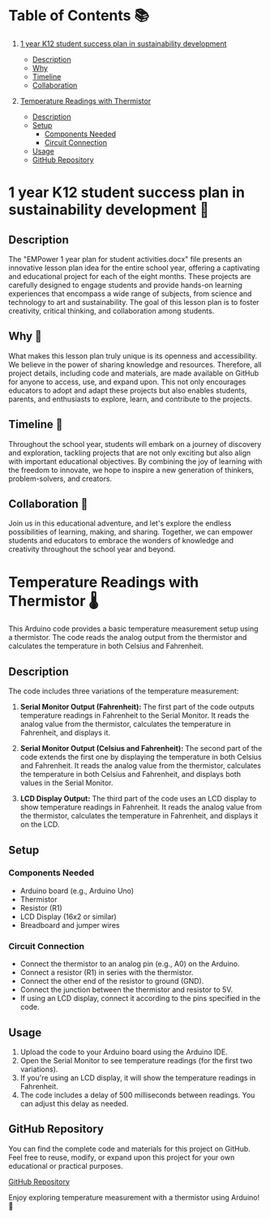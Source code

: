 # Table of Contents 📚

1. [1 year K12 student success plan in sustainability development](#1-year-k12-student-success-plan-in-sustainability-development)
   - [Description](#description)
   - [Why](#why)
   - [Timeline](#timeline)
   - [Collaboration](#collaboration)

2. [Temperature Readings with Thermistor](#temperature-readings-with-thermistor)
   - [Description](#description-1)
   - [Setup](#setup)
     - [Components Needed](#components-needed)
     - [Circuit Connection](#circuit-connection)
   - [Usage](#usage)
   - [GitHub Repository](#github-repository)

# 1 year K12 student success plan in sustainability development 🌱

## Description
The "EMPower 1 year plan for student activities.docx" file presents an innovative lesson plan idea for the entire school year, offering a captivating and educational project for each of the eight months. These projects are carefully designed to engage students and provide hands-on learning experiences that encompass a wide range of subjects, from science and technology to art and sustainability. The goal of this lesson plan is to foster creativity, critical thinking, and collaboration among students. 

## Why 🤔
What makes this lesson plan truly unique is its openness and accessibility. We believe in the power of sharing knowledge and resources. Therefore, all project details, including code and materials, are made available on GitHub for anyone to access, use, and expand upon. This not only encourages educators to adopt and adapt these projects but also enables students, parents, and enthusiasts to explore, learn, and contribute to the projects. 

## Timeline 📅
Throughout the school year, students will embark on a journey of discovery and exploration, tackling projects that are not only exciting but also align with important educational objectives. By combining the joy of learning with the freedom to innovate, we hope to inspire a new generation of thinkers, problem-solvers, and creators. 

## Collaboration 👥
Join us in this educational adventure, and let's explore the endless possibilities of learning, making, and sharing. Together, we can empower students and educators to embrace the wonders of knowledge and creativity throughout the school year and beyond.

# Temperature Readings with Thermistor 🌡️

This Arduino code provides a basic temperature measurement setup using a thermistor. The code reads the analog output from the thermistor and calculates the temperature in both Celsius and Fahrenheit.

## Description
The code includes three variations of the temperature measurement:

1. **Serial Monitor Output (Fahrenheit):** The first part of the code outputs temperature readings in Fahrenheit to the Serial Monitor. It reads the analog value from the thermistor, calculates the temperature in Fahrenheit, and displays it.

2. **Serial Monitor Output (Celsius and Fahrenheit):** The second part of the code extends the first one by displaying the temperature in both Celsius and Fahrenheit. It reads the analog value from the thermistor, calculates the temperature in both Celsius and Fahrenheit, and displays both values in the Serial Monitor.

3. **LCD Display Output:** The third part of the code uses an LCD display to show temperature readings in Fahrenheit. It reads the analog value from the thermistor, calculates the temperature in Fahrenheit, and displays it on the LCD.

## Setup

### Components Needed
- Arduino board (e.g., Arduino Uno)
- Thermistor
- Resistor (R1)
- LCD Display (16x2 or similar)
- Breadboard and jumper wires

### Circuit Connection
- Connect the thermistor to an analog pin (e.g., A0) on the Arduino.
- Connect a resistor (R1) in series with the thermistor.
- Connect the other end of the resistor to ground (GND).
- Connect the junction between the thermistor and resistor to 5V.
- If using an LCD display, connect it according to the pins specified in the code.

## Usage

1. Upload the code to your Arduino board using the Arduino IDE.
2. Open the Serial Monitor to see temperature readings (for the first two variations).
3. If you're using an LCD display, it will show the temperature readings in Fahrenheit.
4. The code includes a delay of 500 milliseconds between readings. You can adjust this delay as needed.

## GitHub Repository

You can find the complete code and materials for this project on GitHub. Feel free to reuse, modify, or expand upon this project for your own educational or practical purposes.

[GitHub Repository](https://github.com/Thomas-J-Kidd/Hackathon)

Enjoy exploring temperature measurement with a thermistor using Arduino! 🚀
